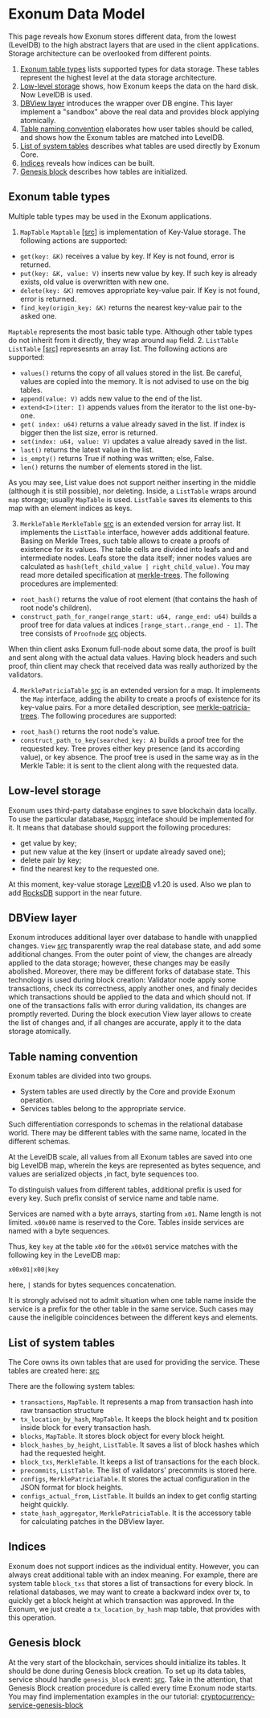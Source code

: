 # Exonum Data Model

This page reveals how Exonum stores different data, from the lowest (LevelDB) to the high abstract layers that are used in the client applications. Storage architecture can be overlooked from different points.

1. [Exonum table types](#exonum-table-types) lists supported types for data storage. These tables represent the highest level at the data storage architecture.
2. [Low-level storage](#low-level-storage) shows, how Exonum keeps the data on the hard disk. Now LevelDB is used.
3. [DBView layer](#dbview-layer) introduces the wrapper over DB engine. This layer  implement a "sandbox" above the real data and provides block applying atomically.
4. [Table naming convention](#table-naming-convention) elaborates how user tables should be called, and shows how the Exonum tables are matched into LevelDB.
5. [List of system tables](#list-of-system-tables) describes what tables are used directly by Exonum Core.
6. [Indices](#indices) reveals how indices can be built.
7. [Genesis block](#genesis-block) describes how tables are initialized.

## Exonum table types

Multiple table types may be used in the Exonum applications.

1. `MapTable`
  `Maptable` [\[src\]](https://github.com/exonum/exonum-core/blob/master/exonum/src/storage/map_table.rs) is implementation of Key-Value storage. The following actions are supported:
  - `get(key: &K)` receives a value by key. If Key is not found, error is returned.
  - `put(key: &K, value: V)` inserts new value by key. If such key is already exists, old value is overwritten with new one.
  - `delete(key: &K)` removes appropriate key-value pair. If Key is not found, error is returned.
  - `find_key(origin_key: &K)` returns the nearest key-value pair to the asked one. 
  
  `Maptable` represents the most basic table type. Although other table types do not inherit from it directly, they wrap around `map` field.
2. `ListTable`
  `ListTable` [\[src\]]() represesnts an array list. The following actions are supported:
  - `values()` returns the copy of all values stored in the list. Be careful, values are copied into the memory. It is not advised to use on the big tables.
  - `append(value: V)` adds new value to the end of the list.
  - `extend<I>(iter: I)` appends values from the iterator to the list one-by-one.
  - `get( index: u64)` returns a value already saved in the list. If index is bigger then the list size, error is returned.
  - `set(index: u64, value: V)` updates a value already saved in the list.
  - `last()` returns the latest value in the list.
  - `is_empty()` returns True if nothing was written; else, False.
  - `len()` returns the number of elements stored in the list.
  
  As you may see, List value does not support neither inserting in the middle (although it is still possible), nor deleting.
  Inside, a `ListTable` wraps around `map` storage; usually `MapTable` is used. `ListTable` saves its elements to this map with an element indices as keys.
  
3. `MerkleTable`
  `MerkleTable` [src]() is an extended version for array list. It implements the `ListTable` interface, however adds additional feature. Basing on Merkle Trees, such table allows to create a proofs of existence for its values. 
  The table cells are divided into leafs and and intermediate nodes. Leafs store the data itself; inner nodes values are calculated as `hash(left_child_value | right_child_value)`.
  You may read more detailed specification at [merkle-trees](). The following procedures are implemented:
  - `root_hash()` returns the value of root element (that contains the hash of root node's children).
  - `construct_path_for_range(range_start: u64, range_end: u64)` builds a proof tree for data values at indices `[range_start..range_end - 1]`. The tree consists of `Proofnode` [src]() objects.
  
  When thin client asks Exonum full-node about some data, the proof is built and sent along with the actual data values. Having block headers and such proof, thin client may check that received data was really authorized by the validators.
  
4. `MerklePatriciaTable` [src]() is an extended version for a map. It implements the `Map` interface, adding the ability to create a proofs of existence for its key-value pairs. For a more detailed description, see [merkle-patricia-trees](). The following procedures are supported:
  - `root_hash()` returns the root node's value.
  - `construct_path_to_key(searched_key: A)` builds a proof tree for the requested key. Tree proves either key presence (and its according value), or key absence. The proof tree is used in the same way as in the Merkle Table: it is sent to the client along with the requested data.


## Low-level storage

Exonum uses third-party database engines to save blockchain data locally. To use the particular database, `Map`[src]() inteface should be implemented for it. It means that database should support the following procedures:

- get value by key;
- put new value at the key (insert or update already saved one);
- delete pair by key;
- find the nearest key to the requested one.

At this moment, key-value storage [LevelDB]() v1.20 is used. Also we plan to add [RocksDB]() support in the near future.

## DBView layer

Exonum introduces additional layer over database to handle with unapplied changes. `View` [src]() transparently wrap the real database state, and add some additional changes. From the outer point of view, the changes are already applied to the data storage; however, these changes may be easily abolished. Moreover, there may be different forks of database state. 
This technology is used during block creation: Validator node apply some transactions, check its correctness, apply another ones, and finaly decides which transactions should be applied to the data and which should not. If one of the transactions falls with error during validation, its changes are promptly reverted.
During the block execution View layer allows to create the list of changes and, if all changes are accurate, apply it to the data storage atomically.


## Table naming convention

Exonum tables are divided into two groups.

- System tables are used directly by the Core and provide Exonum operation.
- Services tables belong to the appropriate service. 

Such differentiation corresponds to schemas in the relational database world. There may be different tables with the same name, located in the different schemas.

At the LevelDB scale, all values from all Exonum tables are saved into one big LevelDB map, wherein the keys are represented as bytes sequence, and values are serialized objects ,in fact, byte sequences too.

To distinguish values from different tables, additional prefix is used for every key. Such prefix consist of service name and table name.

Services are named with a byte arrays, starting from `x01`. Name length is not limited. `x00x00` name is reserved to the Core.
Tables inside services are named with a byte sequences.

Thus, key `key` at the table `x00` for the `x00x01` service matches with  the following key in the LevelDB map:
```
x00x01|x00|key
```

here, `|` stands for bytes sequences concatenation.

It is strongly advised not to admit situation when one table name inside the service is a prefix for the other table in the same service. Such cases may cause the ineligible coincidences between the different keys and elements.

## List of system tables

The Core owns its own tables that are used for providing the service. These tables are created here: [src](https://github.com/exonum/exonum-core/blob/master/exonum/src/blockchain/schema.rs#L47)

There are the following system tables:

- `transactions`, `MapTable`. It represents a map from transaction hash into raw transaction structure
- `tx_location_by_hash`, `MapTable`. It keeps the block height and tx position inside block for every transaction hash. 
- `blocks`, `MapTable`. It stores block object for every block height.
- `block_hashes_by_height`, `ListTable`. It saves a list of block hashes which had the requested height.
- `block_txs`, `MerkleTable`. It keeps a list of transactions for the each block.
- `precommits`, `ListTable`. The list of validators' precommits is stored here. 
- `configs`, `MerklePatriciaTable`. It stores the actual configuration in the JSON format for block heights.
- `configs_actual_from`, `ListTable`. It builds an index to get config starting height quickly.
- `state_hash_aggregator`, `MerklePatriciaTable`. It is the accessory table for calculating patches in the DBView layer.

## Indices

Exonum does not support indices as the individual entity. However, you can always creat additional table with an index meaning. For example, there are system table `block_txs` that stores a list of transactions for every block. In relational databases, we may want to create a backward index over tx, to quickly get a block height at which transaction was approved. In the Exonum, we just create a `tx_location_by_hash` map table, that provides with this operation.

## Genesis block

At the very start of the blockchain, services should initialize its tables. It should be done during Genesis block creation. To set up its data tables, service should handle `genesis_block` event: [src](https://github.com/exonum/exonum-core/blob/master/exonum/src/blockchain/mod.rs#L92). Take in the attention, that Genesis Block creation procedure is called every time Exonum node starts.
You may find implementation examples in the our tutorial: [cryptocurrency-service-genesis-block]()
